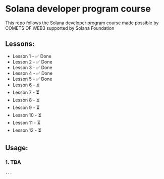 # Solana developer program course

This repo follows the Solana developer program course made possible by COMETS OF WEB3 supported by Solana Foundation

## Lessons:
- Lesson 1 - ✅ Done
- Lesson 2 - ✅ Done
- Lesson 3 - ✅ Done
- Lesson 4 - ✅ Done
- Lesson 5 - ✅ Done
- Lesson 6 - ⏳
- Lesson 7 - ⏳
- Lesson 8 - ⏳
- Lesson 9 - ⏳
- Lesson 10 - ⏳
- Lesson 11 - ⏳
- Lesson 12 - ⏳

## Usage:
### 1. TBA
```bash
...
```